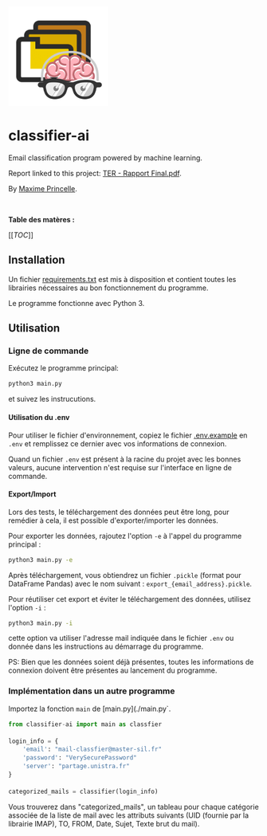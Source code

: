 <img src="./logo.png" alt="Classifier AI Logo" height="200" width="200" />

# classifier-ai

Email classification program powered by machine learning.

Report linked to this project: [TER - Rapport Final.pdf](https://s3.princelle.org/share/TER-Rapport-Final-Maxime-Princelle.pdf).

By [Maxime Princelle](https://contact.princelle.org).

<br/>

**Table des matères :**

[[_TOC_]]

## Installation

Un fichier [requirements.txt](./requirements.txt) est mis à disposition et contient toutes les librairies nécessaires au bon fonctionnement du programme.

Le programme fonctionne avec Python 3.


## Utilisation

### Ligne de commande

Exécutez le programme principal: 

```bash
python3 main.py
```

et suivez les instrucutions.

#### Utilisation du .env

Pour utiliser le fichier d'environnement, copiez le fichier [.env.example](./.env.example) en `.env` et remplissez ce dernier avec vos informations de connexion.

Quand un fichier `.env` est présent à la racine du projet avec les bonnes valeurs, aucune intervention n'est requise sur l'interface en ligne de commande.

#### Export/Import

Lors des tests, le téléchargement des données peut être long, pour remédier à cela, il est possible d'exporter/importer les données.

Pour exporter les données, rajoutez l'option `-e` à l'appel du programme principal : 

```bash
python3 main.py -e
```

Après téléchargement, vous obtiendrez un fichier `.pickle` (format pour DataFrame Pandas) avec le nom suivant : `export_{email_address}.pickle`.

Pour réutiliser cet export et éviter le téléchargement des données, utilisez l'option `-i` : 

```bash
python3 main.py -i
```

cette option va utiliser l'adresse mail indiquée dans le fichier `.env` ou donnée dans les instructions au démarrage du programme. 

PS: Bien que les données soient déjà présentes, toutes les informations de connexion doivent être présentes au lancement du programme.

### Implémentation dans un autre programme

Importez la fonction `main` de [main.py](./main.py`. 

```python
from classifier-ai import main as classfier

login_info = {
    'email': "mail-classfier@master-sil.fr"
    'password': "VerySecurePassword"
    'server': "partage.unistra.fr"
}

categorized_mails = classifier(login_info)
```

Vous trouverez dans "categorized_mails", un tableau pour chaque catégorie associée de la liste de mail avec les attributs suivants (UID (fournie par la librairie IMAP), TO, FROM, Date, Sujet, Texte brut du mail).




